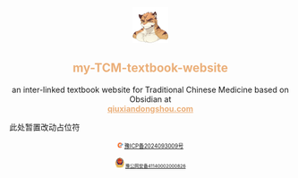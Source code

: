 <p align="center">
<img src="https://github.com/ChiryuhLii/my-TCM-textbook-website/blob/main/web/lib/media/tighrius.png"   alt="网页图标" style="width: 64px; height: 64px;">
<h2 align="center" style="color: #ebaf79;">my-TCM-textbook-website</h2>
<p align="center" >
an inter-linked textbook website for Traditional Chinese Medicine based on Obsidian at <br><a href="https://qiuxiandongshou.com" style="color: #ebaf79; font-weight: bold;"><b>qiuxiandongshou.com</b></a>

此处暂置改动占位符

<p align="center">
				<small>
					<small src="https://github.com/ChiryuhLii/my-TCM-textbook-website/blob/main/web/lib/media/%E5%A4%87%E6%A1%88%E5%9B%BE%E6%A0%871.png" style="max-width: 100%;"><img src="https://github.com/ChiryuhLii/my-TCM-textbook-website/blob/main/web/lib/media/%E5%A4%87%E6%A1%88%E5%9B%BE%E6%A0%871.png" style="max-width: 2%;"></span> <a href="https://beian.miit.gov.cn/#/Integrated/index" target="_blank" rel="noopener">豫ICP备2024093009号</a>
				</small>
			</p>
			<p align="center">
				<small>
					<small src="https://github.com/ChiryuhLii/my-TCM-textbook-website/blob/main/web/lib/media/%E5%A4%87%E6%A1%88%E5%9B%BE%E6%A0%872.png" style="max-width: 37.5%;"><img src="https://github.com/ChiryuhLii/my-TCM-textbook-website/blob/main/web/lib/media/%E5%A4%87%E6%A1%88%E5%9B%BE%E6%A0%872.png" height="18"></span>  <a rel="noreferrer" href="https://beian.mps.gov.cn/#/query/webSearch?code=41140002000826" target="_blank"> 豫公网安备41140002000826</a>
				</small>
			</p></p>
</p>








